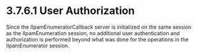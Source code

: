 <html dir="LTR" xmlns:mshelp="http://msdn.microsoft.com/mshelp" xmlns:ddue="http://ddue.schemas.microsoft.com/authoring/2003/5" xmlns:xlink="http://www.w3.org/1999/xlink" xmlns:tool="http://www.microsoft.com/tooltip">
 <body>
 <div id="header">
 <h1 class="heading">3.7.6.1 User Authorization</h1>
 </div>
 <div id="mainSection">
 <div id="mainBody">
 <div id="allHistory" class="saveHistory"></div>
 <div id="sectionSection0" class="section" name="collapseableSection">
 

<p>Since the IIpamEnumeratorCallback server is initialized on
the same session as the IIpamEnumeration session, no additional user
authentication and authorization is performed beyond what was done for the
operations in the IIpamEnumerator session.</p>


 </div>
 </div>
 </div>
 </body>
</html>